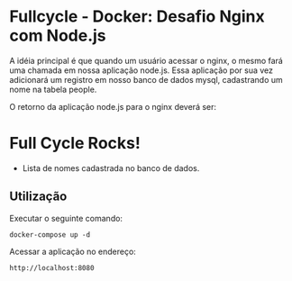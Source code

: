 # Fullcycle - Docker: Desafio Nginx com Node.js

A idéia principal é que quando um usuário acessar o nginx, o mesmo fará uma chamada em nossa aplicação node.js.
Essa aplicação por sua vez adicionará um registro em nosso banco de dados mysql, cadastrando um nome na tabela people.

O retorno da aplicação node.js para o nginx deverá ser:

<h1>Full Cycle Rocks!</h1>

- Lista de nomes cadastrada no banco de dados.

## Utilização

Executar o seguinte comando:

```
docker-compose up -d
```

Acessar a aplicação no endereço:

```
http://localhost:8080
```
